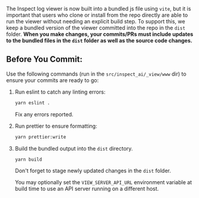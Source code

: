 The Inspect log viewer is now built into a bundled js file using `vite`, but it is important that users who clone or install from the repo directly are able to run the viewer without needing an explicit build step. To support this, we keep a bundled version of the viewer committed into the repo in the `dist` folder. **When you make changes, your commits/PRs must include updates to the bundled files in the `dist` folder as well as the source code changes.**


## Before You Commit:

Use the following commands (run in the `src/inspect_ai/_view/www` dir) to ensure your commits are ready to go:

1. Run eslint to catch any linting errors:

   ```bash
   yarn eslint .
   ```

   Fix any errors reported.

2. Run prettier to ensure formatting:

   ```bash
   yarn prettier:write
   ```

3. Build the bundled output into the `dist` directory.

   ```bash
   yarn build
   ```

   Don't forget to stage newly updated changes in the `dist` folder.

   You may optionally set the `VIEW_SERVER_API_URL` environment variable at build time to use an API server running on a different host.
